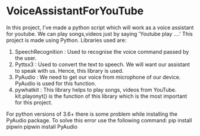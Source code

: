 # VoiceAssistantForYouTube


In this project, I've made a python script which will work as a voice assistant for youtube. 
We can play songs,videos just by saying 'Youtube play ....' 
This project is made using Python. 
Libraries used are: 
1. SpeechRecognition : Used to recognise the voice command passed by the user.
2. Pyttsx3 : Used to convert the text to speech. We will want our assistant to speak with us. Hence, this library is used.
3. PyAudio : We need to get our voice from microphone of our device. PyAudio is used for this function.
4. pywhatkit : This library helps to play songs, videos from YouTube. kit.playonyt() is the function of this library which is the most important for this project.

For python versions of 3.6+ there is some problem while installing the PyAudio package. 
To solve this error use the following command: 
 pip install pipwin
 pipwin install PyAudio
 
